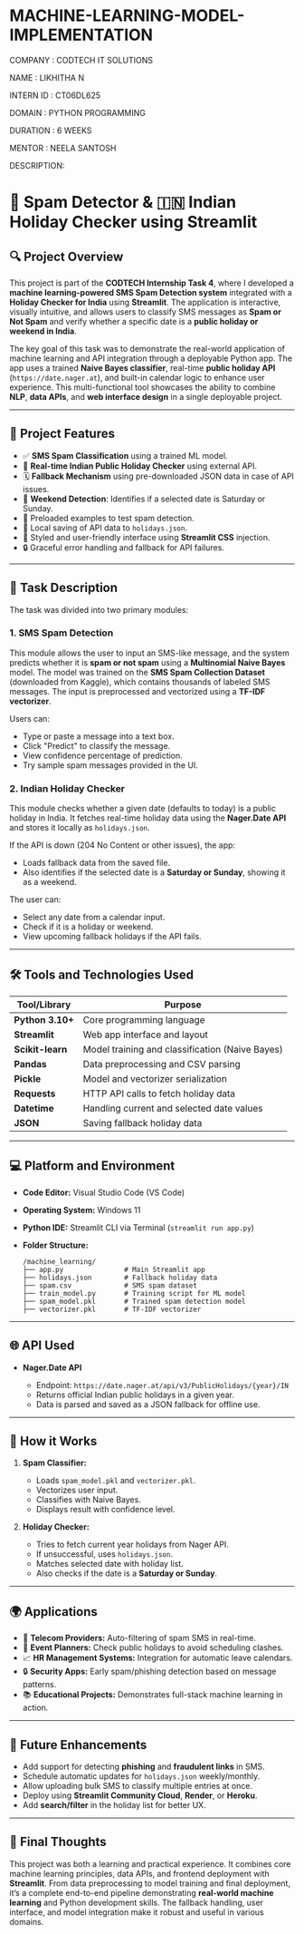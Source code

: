# MACHINE-LEARNING-MODEL-IMPLEMENTATION
COMPANY : CODTECH IT SOLUTIONS

NAME : LIKHITHA N

INTERN ID : CT06DL625

DOMAIN : PYTHON PROGRAMMING

DURATION : 6 WEEKS

MENTOR : NEELA SANTOSH

DESCRIPTION:

# 📩 Spam Detector & 🇮🇳 Indian Holiday Checker using Streamlit

## 🔍 Project Overview

This project is part of the **CODTECH Internship Task 4**, where I developed a **machine learning-powered SMS Spam Detection system** integrated with a **Holiday Checker for India** using **Streamlit**. The application is interactive, visually intuitive, and allows users to classify SMS messages as **Spam or Not Spam** and verify whether a specific date is a **public holiday or weekend in India**.

The key goal of this task was to demonstrate the real-world application of machine learning and API integration through a deployable Python app. The app uses a trained **Naive Bayes classifier**, real-time **public holiday API** (`https://date.nager.at`), and built-in calendar logic to enhance user experience. This multi-functional tool showcases the ability to combine **NLP**, **data APIs**, and **web interface design** in a single deployable project.

---

## 🧠 Project Features

* ✅ **SMS Spam Classification** using a trained ML model.
* 📅 **Real-time Indian Public Holiday Checker** using external API.
* 🗓️ **Fallback Mechanism** using pre-downloaded JSON data in case of API issues.
* 📆 **Weekend Detection**: Identifies if a selected date is Saturday or Sunday.
* 🧪 Preloaded examples to test spam detection.
* 📂 Local saving of API data to `holidays.json`.
* 🎨 Styled and user-friendly interface using **Streamlit CSS** injection.
* 🔒 Graceful error handling and fallback for API failures.

---

## 📌 Task Description

The task was divided into two primary modules:

### 1. **SMS Spam Detection**

This module allows the user to input an SMS-like message, and the system predicts whether it is **spam or not spam** using a **Multinomial Naive Bayes** model. The model was trained on the **SMS Spam Collection Dataset** (downloaded from Kaggle), which contains thousands of labeled SMS messages. The input is preprocessed and vectorized using a **TF-IDF vectorizer**.

Users can:

* Type or paste a message into a text box.
* Click "Predict" to classify the message.
* View confidence percentage of prediction.
* Try sample spam messages provided in the UI.

### 2. **Indian Holiday Checker**

This module checks whether a given date (defaults to today) is a public holiday in India. It fetches real-time holiday data using the **Nager.Date API** and stores it locally as `holidays.json`.

If the API is down (204 No Content or other issues), the app:

* Loads fallback data from the saved file.
* Also identifies if the selected date is a **Saturday or Sunday**, showing it as a weekend.

The user can:

* Select any date from a calendar input.
* Check if it is a holiday or weekend.
* View upcoming fallback holidays if the API fails.

---

## 🛠️ Tools and Technologies Used

| Tool/Library     | Purpose                                         |
| ---------------- | ----------------------------------------------- |
| **Python 3.10+** | Core programming language                       |
| **Streamlit**    | Web app interface and layout                    |
| **Scikit-learn** | Model training and classification (Naive Bayes) |
| **Pandas**       | Data preprocessing and CSV parsing              |
| **Pickle**       | Model and vectorizer serialization              |
| **Requests**     | HTTP API calls to fetch holiday data            |
| **Datetime**     | Handling current and selected date values       |
| **JSON**         | Saving fallback holiday data                    |

---

## 💻 Platform and Environment

* **Code Editor:** Visual Studio Code (VS Code)
* **Operating System:** Windows 11
* **Python IDE:** Streamlit CLI via Terminal (`streamlit run app.py`)
* **Folder Structure:**

  ```
  /machine_learning/
  ├── app.py               # Main Streamlit app
  ├── holidays.json        # Fallback holiday data
  ├── spam.csv             # SMS spam dataset
  ├── train_model.py       # Training script for ML model
  ├── spam_model.pkl       # Trained spam detection model
  ├── vectorizer.pkl       # TF-IDF vectorizer
  ```

---

## 🌐 API Used

* **Nager.Date API**

  * Endpoint: `https://date.nager.at/api/v3/PublicHolidays/{year}/IN`
  * Returns official Indian public holidays in a given year.
  * Data is parsed and saved as a JSON fallback for offline use.

---

## 🧪 How it Works

1. **Spam Classifier:**

   * Loads `spam_model.pkl` and `vectorizer.pkl`.
   * Vectorizes user input.
   * Classifies with Naive Bayes.
   * Displays result with confidence level.

2. **Holiday Checker:**

   * Tries to fetch current year holidays from Nager API.
   * If unsuccessful, uses `holidays.json`.
   * Matches selected date with holiday list.
   * Also checks if the date is a **Saturday or Sunday**.

---

## 🌍 Applications

* 📱 **Telecom Providers:** Auto-filtering of spam SMS in real-time.
* 📅 **Event Planners:** Check public holidays to avoid scheduling clashes.
* 📈 **HR Management Systems:** Integration for automatic leave calendars.
* 🔒 **Security Apps:** Early spam/phishing detection based on message patterns.
* 📚 **Educational Projects:** Demonstrates full-stack machine learning in action.

---

## 🚀 Future Enhancements

* Add support for detecting **phishing** and **fraudulent links** in SMS.
* Schedule automatic updates for `holidays.json` weekly/monthly.
* Allow uploading bulk SMS to classify multiple entries at once.
* Deploy using **Streamlit Community Cloud**, **Render**, or **Heroku**.
* Add **search/filter** in the holiday list for better UX.

---

## 🙌 Final Thoughts

This project was both a learning and practical experience. It combines core machine learning principles, data APIs, and frontend deployment with **Streamlit**. From data preprocessing to model training and final deployment, it’s a complete end-to-end pipeline demonstrating **real-world machine learning** and Python development skills. The fallback handling, user interface, and model integration make it robust and useful in various domains.



